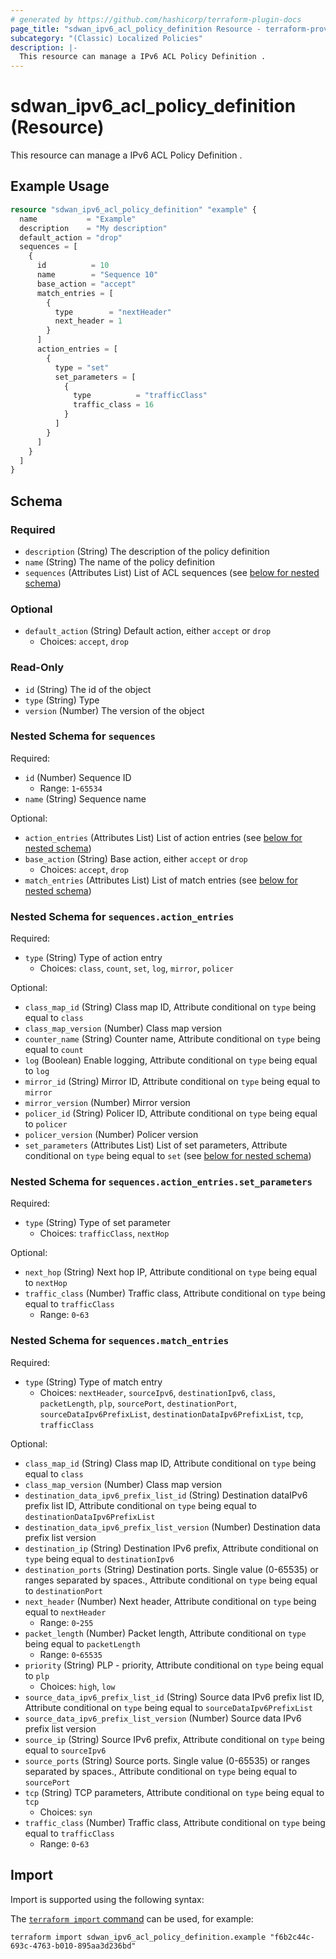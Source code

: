 ```yaml
---
# generated by https://github.com/hashicorp/terraform-plugin-docs
page_title: "sdwan_ipv6_acl_policy_definition Resource - terraform-provider-sdwan"
subcategory: "(Classic) Localized Policies"
description: |-
  This resource can manage a IPv6 ACL Policy Definition .
---
```


# sdwan_ipv6_acl_policy_definition (Resource)

This resource can manage a IPv6 ACL Policy Definition .

## Example Usage

```terraform
resource "sdwan_ipv6_acl_policy_definition" "example" {
  name           = "Example"
  description    = "My description"
  default_action = "drop"
  sequences = [
    {
      id          = 10
      name        = "Sequence 10"
      base_action = "accept"
      match_entries = [
        {
          type        = "nextHeader"
          next_header = 1
        }
      ]
      action_entries = [
        {
          type = "set"
          set_parameters = [
            {
              type          = "trafficClass"
              traffic_class = 16
            }
          ]
        }
      ]
    }
  ]
}
```

<!-- schema generated by tfplugindocs -->
## Schema

### Required

- `description` (String) The description of the policy definition
- `name` (String) The name of the policy definition
- `sequences` (Attributes List) List of ACL sequences (see [below for nested schema](#nestedatt--sequences))

### Optional

- `default_action` (String) Default action, either `accept` or `drop`
  - Choices: `accept`, `drop`

### Read-Only

- `id` (String) The id of the object
- `type` (String) Type
- `version` (Number) The version of the object

<a id="nestedatt--sequences"></a>
### Nested Schema for `sequences`

Required:

- `id` (Number) Sequence ID
  - Range: `1`-`65534`
- `name` (String) Sequence name

Optional:

- `action_entries` (Attributes List) List of action entries (see [below for nested schema](#nestedatt--sequences--action_entries))
- `base_action` (String) Base action, either `accept` or `drop`
  - Choices: `accept`, `drop`
- `match_entries` (Attributes List) List of match entries (see [below for nested schema](#nestedatt--sequences--match_entries))

<a id="nestedatt--sequences--action_entries"></a>
### Nested Schema for `sequences.action_entries`

Required:

- `type` (String) Type of action entry
  - Choices: `class`, `count`, `set`, `log`, `mirror`, `policer`

Optional:

- `class_map_id` (String) Class map ID, Attribute conditional on `type` being equal to `class`
- `class_map_version` (Number) Class map version
- `counter_name` (String) Counter name, Attribute conditional on `type` being equal to `count`
- `log` (Boolean) Enable logging, Attribute conditional on `type` being equal to `log`
- `mirror_id` (String) Mirror ID, Attribute conditional on `type` being equal to `mirror`
- `mirror_version` (Number) Mirror version
- `policer_id` (String) Policer ID, Attribute conditional on `type` being equal to `policer`
- `policer_version` (Number) Policer version
- `set_parameters` (Attributes List) List of set parameters, Attribute conditional on `type` being equal to `set` (see [below for nested schema](#nestedatt--sequences--action_entries--set_parameters))

<a id="nestedatt--sequences--action_entries--set_parameters"></a>
### Nested Schema for `sequences.action_entries.set_parameters`

Required:

- `type` (String) Type of set parameter
  - Choices: `trafficClass`, `nextHop`

Optional:

- `next_hop` (String) Next hop IP, Attribute conditional on `type` being equal to `nextHop`
- `traffic_class` (Number) Traffic class, Attribute conditional on `type` being equal to `trafficClass`
  - Range: `0`-`63`



<a id="nestedatt--sequences--match_entries"></a>
### Nested Schema for `sequences.match_entries`

Required:

- `type` (String) Type of match entry
  - Choices: `nextHeader`, `sourceIpv6`, `destinationIpv6`, `class`, `packetLength`, `plp`, `sourcePort`, `destinationPort`, `sourceDataIpv6PrefixList`, `destinationDataIpv6PrefixList`, `tcp`, `trafficClass`

Optional:

- `class_map_id` (String) Class map ID, Attribute conditional on `type` being equal to `class`
- `class_map_version` (Number) Class map version
- `destination_data_ipv6_prefix_list_id` (String) Destination dataIPv6 prefix list ID, Attribute conditional on `type` being equal to `destinationDataIpv6PrefixList`
- `destination_data_ipv6_prefix_list_version` (Number) Destination data prefix list version
- `destination_ip` (String) Destination IPv6 prefix, Attribute conditional on `type` being equal to `destinationIpv6`
- `destination_ports` (String) Destination ports. Single value (0-65535) or ranges separated by spaces., Attribute conditional on `type` being equal to `destinationPort`
- `next_header` (Number) Next header, Attribute conditional on `type` being equal to `nextHeader`
  - Range: `0`-`255`
- `packet_length` (Number) Packet length, Attribute conditional on `type` being equal to `packetLength`
  - Range: `0`-`65535`
- `priority` (String) PLP - priority, Attribute conditional on `type` being equal to `plp`
  - Choices: `high`, `low`
- `source_data_ipv6_prefix_list_id` (String) Source data IPv6 prefix list ID, Attribute conditional on `type` being equal to `sourceDataIpv6PrefixList`
- `source_data_ipv6_prefix_list_version` (Number) Source data IPv6 prefix list version
- `source_ip` (String) Source IPv6 prefix, Attribute conditional on `type` being equal to `sourceIpv6`
- `source_ports` (String) Source ports. Single value (0-65535) or ranges separated by spaces., Attribute conditional on `type` being equal to `sourcePort`
- `tcp` (String) TCP parameters, Attribute conditional on `type` being equal to `tcp`
  - Choices: `syn`
- `traffic_class` (Number) Traffic class, Attribute conditional on `type` being equal to `trafficClass`
  - Range: `0`-`63`

## Import

Import is supported using the following syntax:

The [`terraform import` command](https://developer.hashicorp.com/terraform/cli/commands/import) can be used, for example:

```shell
terraform import sdwan_ipv6_acl_policy_definition.example "f6b2c44c-693c-4763-b010-895aa3d236bd"
```
